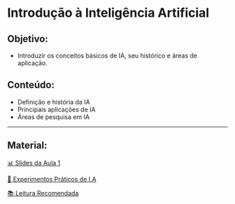 # Introdução à Inteligência Artificial

  ## Objetivo: 
  
- Introduzir os conceitos básicos de IA, seu histórico e áreas de aplicação.
 
 ## Conteúdo:
   - Definição e história da IA
   - Principais aplicações de IA
   - Áreas de pesquisa em IA
   ---
   
 ## **Material**:
   [📊 Slides da Aula 1](https://github.com/Geter/Aula_IA/blob/main/SlidesAula01.pdf)
   
  [📝 Experimentos Práticos de I.A](https://github.com/idcesares/Experimentos-de-IA.git)

   
   [📚 Leitura Recomendada](https://www.ibm.com/br-pt/topics/artificial-intelligence)
   
   
